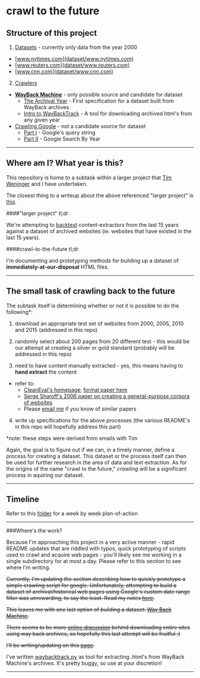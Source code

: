 crawl to the future
===================

Structure of this project
-------------------------

1. [Datasets](dataset) - currently only data from the year 2000
  * [www.nytimes.com](dataset/www.nytimes.com)
  * [www.reuters.com](dataset/www.reuters.com)
  * [www.cnn.com](dataset/www.cnn.com)
2. [Crawlers](crawlers)
  * [**WayBack Machine**](crawlers/Way-Back) - only possible source and candidate for dataset
    * [The Archival Year](crawlers/Way-Back#the-archival-year) - First specification for a dataset built from WayBack archives
    * [Intro to WayBackTrack](crawlers/Way-Back#intro-to-waybacktrack) - A tool for downloading archived html's from any given year
  * [Crawling Google](crawlers/Crawling-Google) - not a candidate source for dataset
    * [Part I](crawlers/Crawling-Google/README.md#part-i)  - Google's query string
    * [Part II](crawlers/Crawling-Google/README.md#part-ii) - Google Search By Year

---

Where am I? What year is this?
------------------------------

This repository is home to a subtask within a larger project that [Tim Weninger](http://www3.nd.edu/~tweninge/) and I have undertaken.

The closest thing to a writeup about the above referenced "larger project" is
[this](https://github.com/rodricios/eatiht#123114).

####"larger project" tl;dr

We're attempting to [backtest](http://en.wikipedia.org/wiki/Backtesting)
content-extractors from the last 15 years against a dataset of archived
websites (ie. websites that have existed in the last 15 years).

####crawl-to-the-future tl;dr

I'm documenting and prototyping methods for building up a dataset of
**immediately-at-our-disposal** HTML files.

---

The small task of crawling back to the future
---------------------------------------------

The subtask itself is determining whether or not it is possible to do the following*:

1. download an appropriate test set of websites from 2000, 2005, 2010 and 2015
(addressed in this repo)

2. randomly select about 200 pages from 20 different test - this would be our attempt
at creating a silver or gold standard (probably will be addressed in this repo)

3. need to have content manually extracted - yes, this means having to **hand extract** the content
  * refer to:
    * [CleanEval's homepage](http://cleaneval.sigwac.org.uk/); [formal paper here](http://cleaneval.sigwac.org.uk/lrec08-cleaneval.pdf)
    * [Serge Sharoff's 2006 paper on creating a general-purpose corpora of websites](http://www.comp.leeds.ac.uk/ssharoff/publications/wacky-paper.pdf)
    * Please [email me](rodrigopala91@gmail.com) if you know of similar papers

4. write up specifications for the above processes (the various README's
in this repo will hopefully address this part)

*note: these steps were derived from emails with Tim

Again, the goal is to figure out if we can, in a timely manner, define a process for
creating a dataset. This dataset or the process itself can then be used for further
research in the area of data and text extraction. As for the origins of the name
"crawl to the future," *crawling* will be a significant process in aquiring our dataset.

---

Timeline
--------

Refer to this [folder](https://github.com/rodricios/crawl-to-the-future/tree/master/timelines)
for a week by week plan-of-action


---

###Where's the work?

Because I'm approaching this project in a very active manner - rapid
README updates that are riddled with typos, quick prototyping of scripts
used to crawl and acquire web pages - you'll likely see me working in a
single subdirectory for at most a day. Please refer to this section to see where
I'm writing.

~~Currently, I'm updating the section describing how to quickly prototype a
simple crawling script for google. Unfortunately, attempting to build a dataset
of archival/historical web pages using Google's custom date range filter was
unrewarding, to say the least. Read my notes [here](crawlers/Crawling-Google#bitter-sweet-conclusion).~~

~~This leaves me with one last option of building a dataset: [Way Back Machine](https://archive.org/web/).~~

~~There seems to be more [online discussion](http://superuser.com/questions/828907/how-to-download-a-website-from-the-archive-org-wayback-machine)
behind downloading entire sites using way back archives, so hopefully this last attempt will be fruitful :)~~

~~I'll be writing/updating on this [page](crawlers/Way-Back).~~

I've written [waybacktrack.py](crawlers/Way-Back/waybacktrack.py) as tool
for extracting .html's from WayBack Machine's archives. It's pretty buggy,
so use at your discretion!

---
